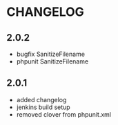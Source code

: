 # CHANGELOG

## 2.0.2

- bugfix SanitizeFilename
- phpunit SanitizeFilename

## 2.0.1

- added changelog
- jenkins build setup
- removed clover from phpunit.xml